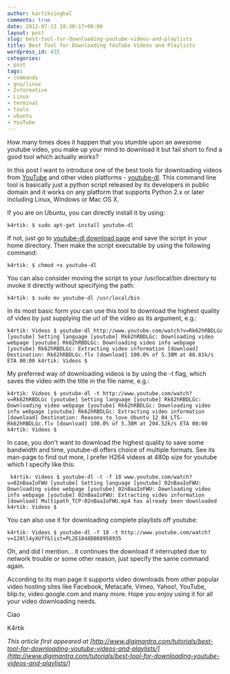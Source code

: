 ```yaml
---
author: kartiksinghal
comments: true
date: 2012-07-13 18:30:17+00:00
layout: post
slug: best-tool-for-downloading-youtube-videos-and-playlists
title: Best Tool for Downloading YouTube Videos and Playlists
wordpress_id: 435
categories:
- post
tags:
- commands
- gnu/linux
- Informative
- Linux
- terminal
- tools
- ubuntu
- YouTube
---
```


How many times does it happen that you stumble upon an awesome youtube video, you make up your mind to download it but fail short to find a good tool which actually works?

In this post I want to introduce one of the best tools for downloading videos from [YouTube](http://www.youtube.com/) and other video platforms - [youtube-dl](http://rg3.github.com/youtube-dl/). This command line tool is basically just a python script released by its developers in public domain and it works on any platform that supports Python 2.x or later including Linux, Windows or Mac OS X.

If you are on Ubuntu, you can directly install it by using:

`k4rtik: $ sudo apt-get install youtube-dl`

If not, just go to [youtube-dl download page](http://rg3.github.com/youtube-dl/download.html) and save the script in your home directory. Then make the script executable by using the following command:

`k4rtik: $ chmod +x youtube-dl`

You can also consider moving the script to your /usr/local/bin directory to invoke it directly without specifying the path:

`k4rtik: $ sudo mv youtube-dl /usr/local/bin`

In its most basic form you can use this tool to download the highest quality of video by just supplying the url of the video as its argument, e.g.:

`
k4rtik: Videos $ youtube-dl http://www.youtube.com/watch?v=Rk62hRBDLGc
[youtube] Setting language
[youtube] Rk62hRBDLGc: Downloading video webpage
[youtube] Rk62hRBDLGc: Downloading video info webpage
[youtube] Rk62hRBDLGc: Extracting video information
[download] Destination: Rk62hRBDLGc.flv
[download] 100.0% of 5.38M at 88.81k/s ETA 00:00
k4rtik: Videos $
`

My preferred way of downloading videos is by using the -t flag, which saves the video with the title in the file name, e.g.:

`
k4rtik: Videos $ youtube-dl -t http://www.youtube.com/watch?v=Rk62hRBDLGc
[youtube] Setting language
[youtube] Rk62hRBDLGc: Downloading video webpage
[youtube] Rk62hRBDLGc: Downloading video info webpage
[youtube] Rk62hRBDLGc: Extracting video information
[download] Destination: Reasons_to_love_Ubuntu_12_04_LTS-Rk62hRBDLGc.flv
[download] 100.0% of 5.38M at 204.52k/s ETA 00:00
k4rtik: Videos $
`

In case, you don't want to download the highest quality to save some bandwidth and time, youtube-dl offers choice of multiple formats. See its man-page to find out more, I prefer H264 videos at 480p size for youtube which I specify like this:

`
k4rtik: Videos $ youtube-dl -t -f 18 www.youtube.com/watch?v=02nBaaIoFWU
[youtube] Setting language
[youtube] 02nBaaIoFWU: Downloading video webpage
[youtube] 02nBaaIoFWU: Downloading video info webpage
[youtube] 02nBaaIoFWU: Extracting video information
[download] Multipath_TCP-02nBaaIoFWU.mp4 has already been downloaded
k4rtik: Videos $`

You can also use it for downloading complete playlists off youtube:

`k4rtik: Videos $ youtube-dl -f 18 -t http://www.youtube.com/watch?v=128ll4yXUfY&list=PL2E1848DB88958935`

Oh, and did I mention... it continues the download if interrupted due to network trouble or some other reason, just specify the same command again.

According to its man page it supports video downloads from other popular video hosting sites like Facebook, Metacafe, Vimeo, Yahoo!, YouTube, blip.tv, video.google.com and many more. Hope you enjoy using it for all your video downloading needs.

Ciao

K4rtik

_This article first appeared at [http://www.digimantra.com/tutorials/best-tool-for-downloading-youtube-videos-and-playlists/](http://www.digimantra.com/tutorials/best-tool-for-downloading-youtube-videos-and-playlists/)_
